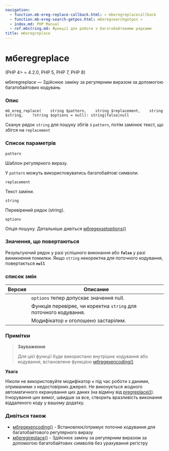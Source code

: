 ```yaml
---
navigation:
  - function.mb-ereg-replace-callback.html: « mberegreplacecallback
  - function.mb-ereg-search-getpos.html: мбeregsearchgetpos »
  - index.md: PHP Manual
  - ref.mbstring.md: Функції для роботи з багатобайтовими рядками
title: мбeregreplace
---
```

# мбeregreplace

(PHP 4> = 4.2.0, PHP 5, PHP 7, PHP 8)

мбeregreplace — Здійснює заміну за регулярним виразом за допомогою багатобайтових кодувань

### Опис

```methodsynopsis
mb_ereg_replace(    string $pattern,    string $replacement,    string $string,    ?string $options = null): string|false|null
```

Сканує рядок `string` для пошуку збігів з `pattern`, потім замінює текст, що збігся на `replacement`

### Список параметрів

`pattern`

Шаблон регулярного виразу.

У `pattern` можуть використовуватись багатобайтові символи.

`replacement`

Текст заміни.

`string`

Перевірений рядок (string).

`options`

Опція пошуку. Детальніше дивіться [мбregexsetoptions()](function.mb-regex-set-options.html)

### Значення, що повертаються

Результуючий рядок у разі успішного виконання або **`false`** у разі виникнення помилки. Якщо `string` некоректна для поточного кодування, повертається **`null`**

### список змін

| Версия | Описание |
| --- | --- |
|  | `options` тепер допускає значення null. |
|  | Функція перевіряє, чи коректна `string` для поточного кодування. |
|  | Модифікатор `e` оголошено застарілим. |

### Примітки

> **Зауваження**
> 
> Для цієї функції буде використано внутрішнє кодування або кодування, встановлене функцією [мбregexencoding()](function.mb-regex-encoding.html)

**Увага**

Ніколи не використовуйте модифікатор `e` під час роботи з даними, отриманими з недостовірних джерел. Не виконується жодного автоматичного екранування цих даних (на відміну від [pregreplace()](function.preg-replace.html)). Ігнорування цих вимог, швидше за все, створить вразливість виконання віддаленого коду у вашому додатку.

### Дивіться також

-   [мбregexencoding()](function.mb-regex-encoding.html) - Встановлює/отримує поточне кодування для багатобайтового регулярного виразу
-   [мбeregireplace()](function.mb-eregi-replace.html) - Здійснює заміну за регулярним виразом за допомогою багатобайтових символів без урахування регістру
